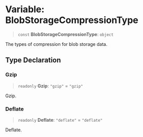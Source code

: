 # Variable: BlobStorageCompressionType

> `const` **BlobStorageCompressionType**: `object`

The types of compression for blob storage data.

## Type Declaration

### Gzip

> `readonly` **Gzip**: `"gzip"` = `"gzip"`

Gzip.

### Deflate

> `readonly` **Deflate**: `"deflate"` = `"deflate"`

Deflate.
